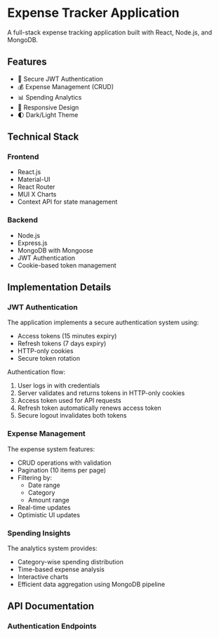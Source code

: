 # Expense Tracker Application

A full-stack expense tracking application built with React, Node.js, and MongoDB.

## Features

- 🔐 Secure JWT Authentication
- 💰 Expense Management (CRUD)
- 📊 Spending Analytics
- 📱 Responsive Design
- 🌓 Dark/Light Theme

## Technical Stack

### Frontend
- React.js
- Material-UI
- React Router
- MUI X Charts
- Context API for state management

### Backend
- Node.js
- Express.js
- MongoDB with Mongoose
- JWT Authentication
- Cookie-based token management

## Implementation Details

### JWT Authentication

The application implements a secure authentication system using:
- Access tokens (15 minutes expiry)
- Refresh tokens (7 days expiry)
- HTTP-only cookies
- Secure token rotation

Authentication flow:
1. User logs in with credentials
2. Server validates and returns tokens in HTTP-only cookies
3. Access token used for API requests
4. Refresh token automatically renews access token
5. Secure logout invalidates both tokens

### Expense Management

The expense system features:
- CRUD operations with validation
- Pagination (10 items per page)
- Filtering by:
  - Date range
  - Category
  - Amount range
- Real-time updates
- Optimistic UI updates

### Spending Insights

The analytics system provides:
- Category-wise spending distribution
- Time-based expense analysis
- Interactive charts
- Efficient data aggregation using MongoDB pipeline

## API Documentation

### Authentication Endpoints

